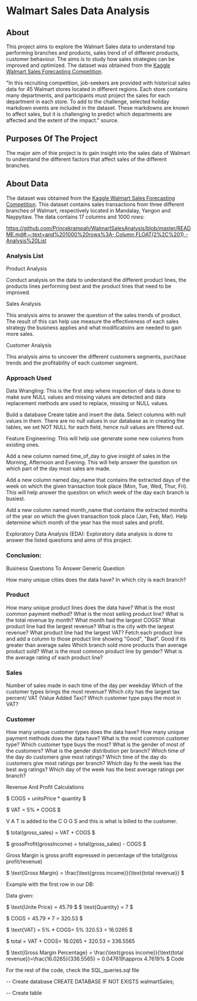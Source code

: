 <H1> Walmart Sales Data Analysis </H1>

<H2> About </H2>

This project aims to explore the Walmart Sales data to understand top performing branches and products, sales trend of of different products, customer behaviour. The aims is to study how sales strategies can be improved and optimized. The dataset was obtained from the [Kaggle Walmart Sales Forecasting Competition](https://www.kaggle.com/c/walmart-recruiting-store-sales-forecasting).

"In this recruiting competition, job-seekers are provided with historical sales data for 45 Walmart stores located in different regions. Each store contains many departments, and participants must project the sales for each department in each store. To add to the challenge, selected holiday markdown events are included in the dataset. These markdowns are known to affect sales, but it is challenging to predict which departments are affected and the extent of the impact." source.

<H2> Purposes Of The Project </H2>

The major aim of thie project is to gain insight into the sales data of Walmart to understand the different factors that affect sales of the different branches.

<H2> About Data </H2>

The dataset was obtained from the [Kaggle Walmart Sales Forecasting Competition](https://www.kaggle.com/c/walmart-recruiting-store-sales-forecasting). This dataset contains sales transactions from three different branches of Walmart, respectively located in Mandalay, Yangon and Naypyitaw. The data contains 17 columns and 1000 rows:

https://github.com/Princekrampah/WalmartSalesAnalysis/blob/master/README.md#:~:text=and%201000%20rows%3A-,Column,FLOAT(2%2C%201),-Analysis%20List

<H3> Analysis List </H3>

Product Analysis

Conduct analysis on the data to understand the different product lines, the products lines performing best and the product lines that need to be improved.

Sales Analysis

This analysis aims to answer the question of the sales trends of product. The result of this can help use measure the effectiveness of each sales strategy the business     applies and what modificatoins are needed to gain more sales.

Customer Analysis

This analysis aims to uncover the different customers segments, purchase trends and the profitability of each customer segment.

<H3> Approach Used </H3>

Data Wrangling: This is the first step where inspection of data is done to make sure NULL values and missing values are detected and data replacement methods are used      to replace, missing or NULL values.

Build a database
Create table and insert the data.
Select columns with null values in them. There are no null values in our database as in creating the tables, we set NOT NULL for each field, hence null values are          filtered out.

Feature Engineering: This will help use generate some new columns from existing ones.

Add a new column named time_of_day to give insight of sales in the Morning, Afternoon and Evening. This will help answer the question on which part of the day most         sales are made.

Add a new column named day_name that contains the extracted days of the week on which the given transaction took place (Mon, Tue, Wed, Thur, Fri). This will help           answer the question on which week of the day each branch is busiest.

Add a new column named month_name that contains the extracted months of the year on which the given transaction took place (Jan, Feb, Mar). Help determine which            month of the year has the most sales and profit.

Exploratory Data Analysis (EDA): Exploratory data analysis is done to answer the listed questions and aims of this project.

<H3> Conclusion: </H3>

Business Questions To Answer
Generic Question

How many unique cities does the data have?
In which city is each branch?

<H3> Product </H3>

How many unique product lines does the data have?
What is the most common payment method?
What is the most selling product line?
What is the total revenue by month?
What month had the largest COGS?
What product line had the largest revenue?
What is the city with the largest revenue?
What product line had the largest VAT?
Fetch each product line and add a column to those product line showing "Good", "Bad". Good if its greater than average sales
Which branch sold more products than average product sold?
What is the most common product line by gender?
What is the average rating of each product line?

<H3> Sales </H3>

Number of sales made in each time of the day per weekday
Which of the customer types brings the most revenue?
Which city has the largest tax percent/ VAT (Value Added Tax)?
Which customer type pays the most in VAT?

<H3> Customer </H3>

How many unique customer types does the data have?
How many unique payment methods does the data have?
What is the most common customer type?
Which customer type buys the most?
What is the gender of most of the customers?
What is the gender distribution per branch?
Which time of the day do customers give most ratings?
Which time of the day do customers give most ratings per branch?
Which day fo the week has the best avg ratings?
Which day of the week has the best average ratings per branch?

Revenue And Profit Calculations

$ COGS = unitsPrice * quantity $

$ VAT = 5% * COGS $

V A T is added to the C O G S and this is what is billed to the customer.

$ total(gross_sales) = VAT + COGS $

$ grossProfit(grossIncome) = total(gross_sales) - COGS $

Gross Margin is gross profit expressed in percentage of the total(gross profit/revenue)

$ \text{Gross Margin} = \frac{\text{gross income}}{\text{total revenue}} $

Example with the first row in our DB:

Data given:

$ \text{Unite Price} = 45.79 $
$ \text{Quantity} = 7 $

$ COGS = 45.79 * 7 = 320.53 $

$ \text{VAT} = 5% * COGS\= 5% 320.53 = 16.0265 $

$ total = VAT + COGS\= 16.0265 + 320.53 = 336.5565

$ \text{Gross Margin Percentage} = \frac{\text{gross income}}{\text{total revenue}}\=\frac{16.0265}{336.5565} = 0.047619\\approx 4.7619% $
Code

For the rest of the code, check the SQL_queries.sql file

-- Create database
CREATE DATABASE IF NOT EXISTS walmartSales;

-- Create table
